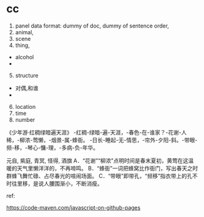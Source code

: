 # cc

1. panel data format: dummy of doc, dummy of sentence order,
2. animal, 
3. scene
4. thing,
  - alcohol
  - 
5. structure
  - 对偶,和谁
  - 
6. location
7. time
8. number

《少年游·红稠绿暗遍天涯》
-红稠-绿暗-遍-天涯，-春色-在-谁家？-花谢-人稀，-柳浓-莺懒，-烟景-属-蜂衙。
-日长-睡起-无-情思，-帘外-夕阳-斜。-带眼-频-移，-琴心-慵-理，-多病-负-年华。

元自, 紫庭, 青冥, 怪得, 酒旗
A．“花谢”“柳浓”点明时间是春末夏初，黄莺在这温暖的天气里懒洋洋的，不再啼鸣。
B．“蜂衙”一词把蜂窝比作衙门，写出春天之时群蜂飞舞忙碌、占尽春光的喧闹场面。
C．“带眼”即带孔，“频移”指衣带上的孔不时往里移，是说人腰围渐小，不断消瘦。

ref:

https://code-maven.com/javascript-on-github-pages
